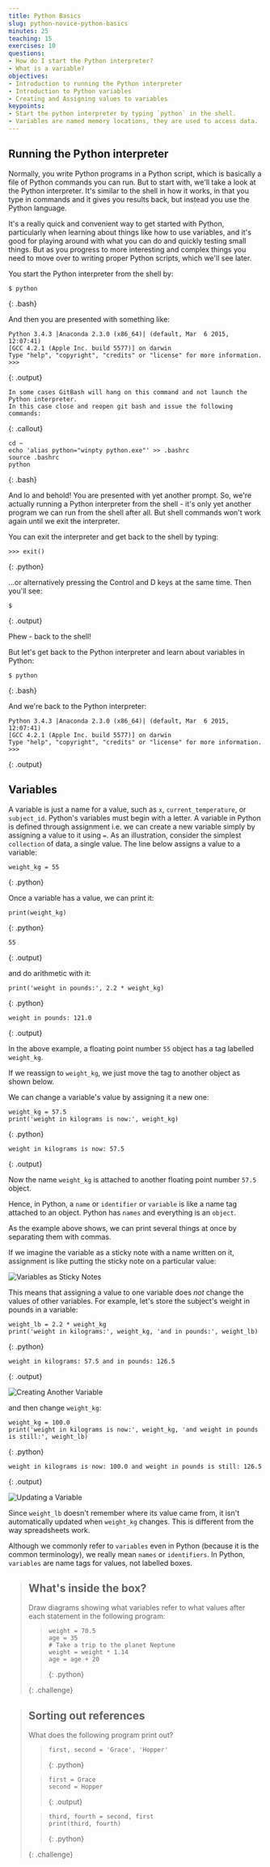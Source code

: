 ```yaml
---
title: Python Basics
slug: python-novice-python-basics
minutes: 25
teaching: 15
exercises: 10
questions:
- How do I start the Python interpreter?
- What is a variable?
objectives:
- Introduction to running the Python interpreter
- Introduction to Python variables
- Creating and Assigning values to variables
keypoints:
- Start the python interpreter by typing `python` in the shell.
- Variables are named memory locations, they are used to access data.
---
```


## Running the Python interpreter

Normally, you write Python programs in a Python script, which is basically a file of Python commands you can run.
But to start with, we'll take a look at the Python interpreter.
It's similar to the shell in how it works, in that you type in commands and it
gives you results back, but instead you use the Python language.

It's a really quick and convenient way to get started with Python, particularly when learning about things like how to use variables, and it's good for playing around with what you can do and quickly testing small things.
But as you progress to more interesting and complex things you need to move over to writing proper Python scripts, which we'll see later.

You start the Python interpreter from the shell by:



~~~
$ python
~~~
{: .bash}

And then you are presented with something like:



~~~
Python 3.4.3 |Anaconda 2.3.0 (x86_64)| (default, Mar  6 2015, 12:07:41)
[GCC 4.2.1 (Apple Inc. build 5577)] on darwin
Type "help", "copyright", "credits" or "license" for more information.
>>>
~~~
{: .output}



~~~
In some cases GitBash will hang on this command and not launch the Python interpreter. 
In this case close and reopen git bash and issue the following commands:
~~~
{: .callout}


~~~
cd ~
echo 'alias python="winpty python.exe"' >> .bashrc
source .bashrc
python
~~~
{: .bash}

And lo and behold! You are presented with yet another prompt.
So, we're actually running a Python interpreter from the shell - it's only yet another program we can run from the shell after all.
But shell commands won't work again until we exit the interpreter.

You can exit the interpreter and get back to the shell by typing:



~~~
>>> exit()
~~~
{: .python}

...or alternatively pressing the Control and D keys at the same time.
Then you'll see:



~~~
$
~~~
{: .output}

Phew - back to the shell!

But let's get back to the Python interpreter and learn about variables in Python:



~~~
$ python
~~~
{: .bash}

And we're back to the Python interpreter:


~~~
Python 3.4.3 |Anaconda 2.3.0 (x86_64)| (default, Mar  6 2015, 12:07:41)
[GCC 4.2.1 (Apple Inc. build 5577)] on darwin
Type "help", "copyright", "credits" or "license" for more information.
>>>
~~~
{: .output}


## Variables

A variable is just a name for a value,
such as `x`, `current_temperature`, or `subject_id`.
Python's variables must begin with a letter.
A variable in Python is defined through assignment i.e. we can create a new variable simply by assigning a value to it using `=`.
As an illustration,
consider the simplest `collection` of data,
a single value.
The line below assigns a value to a variable:



~~~
weight_kg = 55
~~~
{: .python}

Once a variable has a value, we can print it:


~~~
print(weight_kg)
~~~
{: .python}

~~~
55
~~~
{: .output}

and do arithmetic with it:


~~~
print('weight in pounds:', 2.2 * weight_kg)
~~~
{: .python}

~~~
weight in pounds: 121.0
~~~
{: .output}

In the above example, a floating point number `55` object has a tag labelled `weight_kg`.

If we reassign to `weight_kg`, we just move the tag to another object as shown below.

We can change a variable's value by assigning it a new one:


~~~
weight_kg = 57.5
print('weight in kilograms is now:', weight_kg)
~~~
{: .python}

~~~
weight in kilograms is now: 57.5
~~~
{: .output}

Now the name `weight_kg` is attached to another floating point number `57.5` object.

Hence, in Python, a `name` or `identifier` or `variable` is like a name tag attached to an object.
Python has `names` and everything is an `object`.

As the example above shows,
we can print several things at once by separating them with commas.

If we imagine the variable as a sticky note with a name written on it,
assignment is like putting the sticky note on a particular value:

![Variables as Sticky Notes](fig/python-sticky-note-variables-01.svg)

This means that assigning a value to one variable does *not* change the values of other variables.
For example,
let's store the subject's weight in pounds in a variable:


~~~
weight_lb = 2.2 * weight_kg
print('weight in kilograms:', weight_kg, 'and in pounds:', weight_lb)
~~~
{: .python}

~~~
weight in kilograms: 57.5 and in pounds: 126.5
~~~
{: .output}

![Creating Another Variable](fig/python-sticky-note-variables-02.svg)

and then change `weight_kg`:



~~~
weight_kg = 100.0
print('weight in kilograms is now:', weight_kg, 'and weight in pounds is still:', weight_lb)
~~~
{: .python}


~~~
weight in kilograms is now: 100.0 and weight in pounds is still: 126.5
~~~
{: .output}

![Updating a Variable](fig/python-sticky-note-variables-03.svg)

Since `weight_lb` doesn't remember where its value came from,
it isn't automatically updated when `weight_kg` changes.
This is different from the way spreadsheets work.

Although we commonly refer to `variables` even in Python (because it is the common terminology), we really mean `names` or `identifiers`. In Python, `variables` are name tags for values, not labelled boxes.


> ## What's inside the box?
>
> Draw diagrams showing what variables refer to what values after each statement
> in the following program:
>
> > ~~~
> > weight = 70.5
> > age = 35
> > # Take a trip to the planet Neptune
> > weight = weight * 1.14
> > age = age + 20
> > ~~~
> > {: .python}
>
> {: .challenge}


> ## Sorting out references
>
> What does the following program print out?
>
>
> > ~~~
> > first, second = 'Grace', 'Hopper'
> > ~~~
> > {: .python}
>
> > ~~~
> > first = Grace
> > second = Hopper
> > ~~~
> > {: .output}
>
> > ~~~
> > third, fourth = second, first
> > print(third, fourth)
> > ~~~
> > {: .python}
> 
> {: .challenge}


